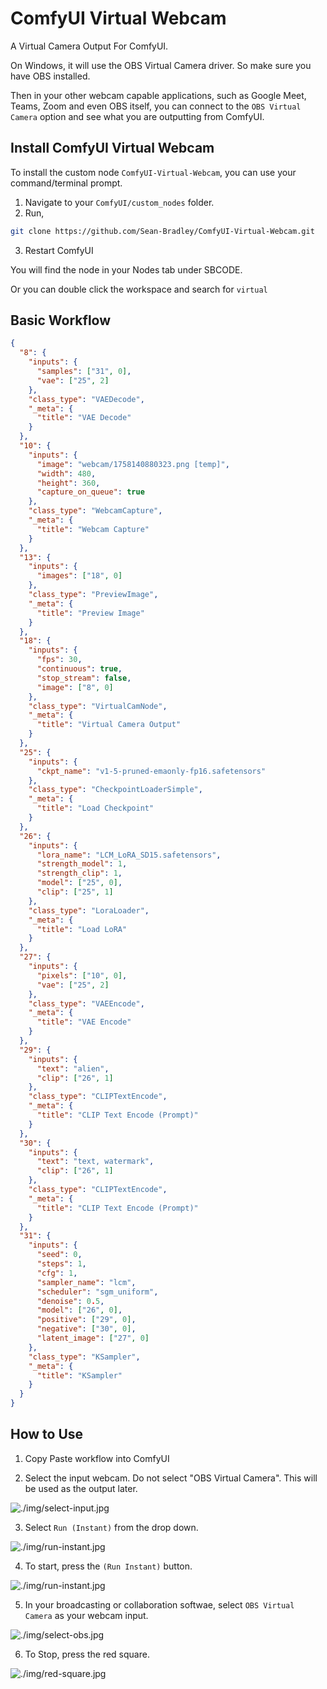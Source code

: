 # ComfyUI Virtual Webcam

A Virtual Camera Output For ComfyUI.

On Windows, it will use the OBS Virtual Camera driver. So make sure you have OBS installed.

Then in your other webcam capable applications, such as Google Meet, Teams, Zoom and even OBS itself, you can connect to the `OBS Virtual Camera` option and see what you are outputting from ComfyUI.

## Install ComfyUI Virtual Webcam

To install the custom node `ComfyUI-Virtual-Webcam`, you can use your command/terminal prompt.

1. Navigate to your `ComfyUI/custom_nodes` folder.
2. Run,

```bash
git clone https://github.com/Sean-Bradley/ComfyUI-Virtual-Webcam.git
```

3. Restart ComfyUI

You will find the node in your Nodes tab under SBCODE.

Or you can double click the workspace and search for `virtual`

## Basic Workflow

```json
{
  "8": {
    "inputs": {
      "samples": ["31", 0],
      "vae": ["25", 2]
    },
    "class_type": "VAEDecode",
    "_meta": {
      "title": "VAE Decode"
    }
  },
  "10": {
    "inputs": {
      "image": "webcam/1758140880323.png [temp]",
      "width": 480,
      "height": 360,
      "capture_on_queue": true
    },
    "class_type": "WebcamCapture",
    "_meta": {
      "title": "Webcam Capture"
    }
  },
  "13": {
    "inputs": {
      "images": ["18", 0]
    },
    "class_type": "PreviewImage",
    "_meta": {
      "title": "Preview Image"
    }
  },
  "18": {
    "inputs": {
      "fps": 30,
      "continuous": true,
      "stop_stream": false,
      "image": ["8", 0]
    },
    "class_type": "VirtualCamNode",
    "_meta": {
      "title": "Virtual Camera Output"
    }
  },
  "25": {
    "inputs": {
      "ckpt_name": "v1-5-pruned-emaonly-fp16.safetensors"
    },
    "class_type": "CheckpointLoaderSimple",
    "_meta": {
      "title": "Load Checkpoint"
    }
  },
  "26": {
    "inputs": {
      "lora_name": "LCM_LoRA_SD15.safetensors",
      "strength_model": 1,
      "strength_clip": 1,
      "model": ["25", 0],
      "clip": ["25", 1]
    },
    "class_type": "LoraLoader",
    "_meta": {
      "title": "Load LoRA"
    }
  },
  "27": {
    "inputs": {
      "pixels": ["10", 0],
      "vae": ["25", 2]
    },
    "class_type": "VAEEncode",
    "_meta": {
      "title": "VAE Encode"
    }
  },
  "29": {
    "inputs": {
      "text": "alien",
      "clip": ["26", 1]
    },
    "class_type": "CLIPTextEncode",
    "_meta": {
      "title": "CLIP Text Encode (Prompt)"
    }
  },
  "30": {
    "inputs": {
      "text": "text, watermark",
      "clip": ["26", 1]
    },
    "class_type": "CLIPTextEncode",
    "_meta": {
      "title": "CLIP Text Encode (Prompt)"
    }
  },
  "31": {
    "inputs": {
      "seed": 0,
      "steps": 1,
      "cfg": 1,
      "sampler_name": "lcm",
      "scheduler": "sgm_uniform",
      "denoise": 0.5,
      "model": ["26", 0],
      "positive": ["29", 0],
      "negative": ["30", 0],
      "latent_image": ["27", 0]
    },
    "class_type": "KSampler",
    "_meta": {
      "title": "KSampler"
    }
  }
}
```

## How to Use

1. Copy Paste workflow into ComfyUI

2. Select the input webcam. Do not select "OBS Virtual Camera". This will be used as the output later.

![./img/select-input.jpg](./img/select-input.jpg)

3. Select `Run (Instant)` from the drop down.

![./img/run-instant.jpg](./img/run-instant.jpg)

4. To start, press the `(Run Instant)` button.

![./img/run-instant.jpg](./img/tap-again.jpg)

5. In your broadcasting or collaboration softwae, select `OBS Virtual Camera` as your webcam input.

![./img/select-obs.jpg](./img/select-obs.jpg)

6. To Stop, press the red square.

![./img/red-square.jpg](./img/red-square.jpg)
